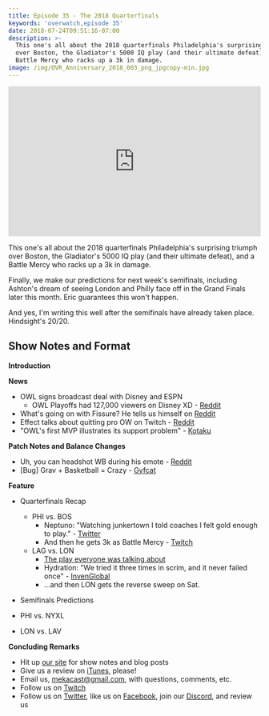 ```yaml
---
title: Episode 35 - The 2018 Quarterfinals
keywords: 'overwatch,episode 35'
date: 2018-07-24T09:51:16-07:00
description: >-
  This one's all about the 2018 quarterfinals Philadelphia's surprising triumph
  over Boston, the Gladiator's 5000 IQ play (and their ultimate defeat), and a
  Battle Mercy who racks up a 3k in damage.
image: /img/OVR_Anniversary_2018_003_png_jpgcopy-min.jpg
---
```

<iframe width="100%" height="300" scrolling="no" frameborder="no" allow="autoplay" src="https://w.soundcloud.com/player/?url=https%3A//api.soundcloud.com/tracks/476380422&color=%238992b9&auto_play=false&hide_related=false&show_comments=true&show_user=true&show_reposts=false&show_teaser=true&visual=true"></iframe>

This one's all about the 2018 quarterfinals Philadelphia's surprising triumph over Boston, the Gladiator's 5000 IQ play (and their ultimate defeat), and a Battle Mercy who racks up a 3k in damage.

Finally, we make our predictions for next week's semifinals, including Ashton's dream of seeing London and Philly face off in the Grand Finals later this month. Eric guarantees this won't happen.

And yes, I'm writing this well after the semifinals have already taken place. Hindsight's 20/20.

## Show Notes and Format

**Introduction**

**News**
  * OWL signs broadcast deal with Disney and ESPN
    * OWL Playoffs had 127,000 viewers on Disney XD - [Reddit](https://www.reddit.com/r/Competitiveoverwatch/comments/8zg3km/overwatch_league_playoffs_on_disney_xd_ratings/)
  *  What's going on with Fissure? He tells us himself on [Reddit](https://www.reddit.com/r/Competitiveoverwatch/comments/8yyhoj/hello_reddit_im_fissure_im_going_to_end_this_long/)
  *  Effect talks about quitting pro OW on Twitch - [Reddit](https://www.reddit.com/r/Competitiveoverwatch/comments/8z6egu/effect_streaming_now_about_quitting_pro_owkr_only/)
  *  "OWL's first MVP illustrates its support problem" - [Kotaku](https://kotaku.com/overwatch-leagues-first-ever-mvp-illustrates-its-suppor-1827559006)
  


**Patch Notes and Balance Changes**

  * Uh, you can headshot WB during his emote - [Reddit](https://gfycat.com/VariableTestyAfghanhound)
  * [Bug] Grav + Basketball = Crazy - [Gyfcat](https://gfycat.com/TintedTepidAnemoneshrimp)

**Feature**

 * Quarterfinals Recap
   * PHI vs. BOS
     *  Neptuno: "Watching junkertown I told coaches I felt gold enough to play." - [Twitter](https://twitter.com/neptuNoOW/status/1017984361566691328)
       *  And then he gets 3k as Battle Mercy - [Twitch](https://clips.twitch.tv/PlayfulRelentlessSnakeBCouch)
   * LAG vs. LON
     *  [The play everyone was talking about](https://clips.twitch.tv/CrepuscularDrabSalsifySwiftRage)
       *  Hydration: "We tried it three times in scrim, and it never failed once" - [InvenGlobal](https://www.invenglobal.com/articles/5632/hydration-on-the-kings-row-flank-we-tried-it-three-times-in-scrims-and-it-never-failed-once)
     *  ...and then LON gets the reverse sweep on Sat.

 *  Semifinals Predictions
   *  PHI vs. NYXL
   *  LON vs. LAV


**Concluding Remarks**

 *  Hit up [our site](https://www.mekacast.com) for show notes and blog posts
 *  Give us a review on [iTunes](https://itunes.apple.com/us/podcast/mekacast-overwatch-esports-podcast/id1304572195?mt=2), please!
 *  Email us, <mekacast@gmail.com>, with questions, comments, etc.
 *  Follow us on [Twitch](https://twitch.tv/mekacast)
 *  Follow us on [Twitter](https://twitter.com/MEKAcast), like us on [Facebook](https://www.facebook.com/mekacast/), join our [Discord](https://discord.gg/VFG9Cug), and review us
